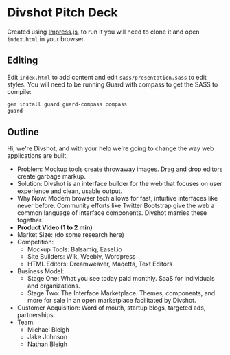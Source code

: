 # Divshot Pitch Deck

Created using [Impress.js](https://github.com/bartaz/impress.js), to run it you will need to clone it and open `index.html` in your browser.

## Editing

Edit `index.html` to add content and edit `sass/presentation.sass` to edit styles. You will need to be running Guard with compass to get the SASS to compile:

```sh
gem install guard guard-compass compass
guard
```

## Outline

Hi, we're Divshot, and with your help we're going to change the way web applications are built.

* Problem: Mockup tools create throwaway images. Drag and drop editors create garbage markup.
* Solution: Divshot is an interface builder for the web that focuses on user experience and clean, usable output.
* Why Now: Modern browser tech allows for fast, intuitive interfaces like never before. Community efforts like Twitter Bootstrap give the web a common language of interface components. Divshot marries these together.
* **Product Video (1 to 2 min)**
* Market Size: (do some research here)
* Competition:
  * Mockup Tools: Balsamiq, Easel.io
  * Site Builders: Wik, Weebly, Wordpress
  * HTML Editors: Dreamweaver, Maqetta, Text Editors
* Business Model:
  * Stage One: What you see today paid monthly. SaaS for individuals and organizations.
  * Stage Two: The Interface Marketplace. Themes, components, and more for sale in an open marketplace facilitated by Divshot.
* Customer Acquisition: Word of mouth, startup blogs, targeted ads, partnerships.
* Team:
  * Michael Bleigh
  * Jake Johnson
  * Nathan Bleigh